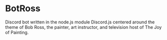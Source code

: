 # BotRoss
Discord bot written in the node.js module Discord.js centered around the theme of Bob Ross, the painter, art instructor, and television host of The Joy of Painting.
